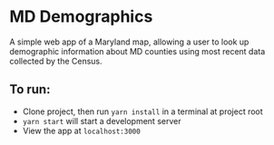 # MD Demographics

A simple web app of a Maryland map, allowing a user to look up demographic information about MD counties using most recent data collected by the Census.

## To run:

-   Clone project, then run `yarn install` in a terminal at project root
-   `yarn start` will start a development server
-   View the app at `localhost:3000`

